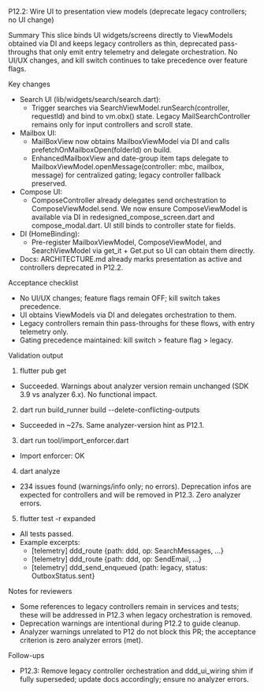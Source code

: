 P12.2: Wire UI to presentation view models (deprecate legacy controllers; no UI change)

Summary
This slice binds UI widgets/screens directly to ViewModels obtained via DI and keeps legacy controllers as thin, deprecated pass-throughs that only emit entry telemetry and delegate orchestration. No UI/UX changes, and kill switch continues to take precedence over feature flags.

Key changes
- Search UI (lib/widgets/search/search.dart):
  - Trigger searches via SearchViewModel.runSearch(controller, requestId) and bind to vm.obx() state. Legacy MailSearchController remains only for input controllers and scroll state.
- Mailbox UI:
  - MailBoxView now obtains MailboxViewModel via DI and calls prefetchOnMailboxOpen(folderId) on build.
  - EnhancedMailboxView and date-group item taps delegate to MailboxViewModel.openMessage(controller: mbc, mailbox, message) for centralized gating; legacy controller fallback preserved.
- Compose UI:
  - ComposeController already delegates send orchestration to ComposeViewModel.send. We now ensure ComposeViewModel is available via DI in redesigned_compose_screen.dart and compose_modal.dart. UI still binds to controller state for fields.
- DI (HomeBinding):
  - Pre-register MailboxViewModel, ComposeViewModel, and SearchViewModel via get_it + Get.put so UI can obtain them directly.
- Docs: ARCHITECTURE.md already marks presentation as active and controllers deprecated in P12.2.

Acceptance checklist
- No UI/UX changes; feature flags remain OFF; kill switch takes precedence.
- UI obtains ViewModels via DI and delegates orchestration to them.
- Legacy controllers remain thin pass-throughs for these flows, with entry telemetry only.
- Gating precedence maintained: kill switch > feature flag > legacy.

Validation output
1) flutter pub get
- Succeeded. Warnings about analyzer version remain unchanged (SDK 3.9 vs analyzer 6.x). No functional impact.

2) dart run build_runner build --delete-conflicting-outputs
- Succeeded in ~27s. Same analyzer-version hint as P12.1.

3) dart run tool/import_enforcer.dart
- Import enforcer: OK

4) dart analyze
- 234 issues found (warnings/info only; no errors). Deprecation infos are expected for controllers and will be removed in P12.3. Zero analyzer errors.

5) flutter test -r expanded
- All tests passed.
- Example excerpts:
  - [telemetry] ddd_route {path: ddd, op: SearchMessages, ...}
  - [telemetry] ddd_route {path: ddd, op: SendEmail, ...}
  - [telemetry] ddd_send_enqueued {path: legacy, status: OutboxStatus.sent}

Notes for reviewers
- Some references to legacy controllers remain in services and tests; these will be addressed in P12.3 when legacy orchestration is removed.
- Deprecation warnings are intentional during P12.2 to guide cleanup.
- Analyzer warnings unrelated to P12 do not block this PR; the acceptance criterion is zero analyzer errors (met).

Follow-ups
- P12.3: Remove legacy controller orchestration and ddd_ui_wiring shim if fully superseded; update docs accordingly; ensure no analyzer errors.


